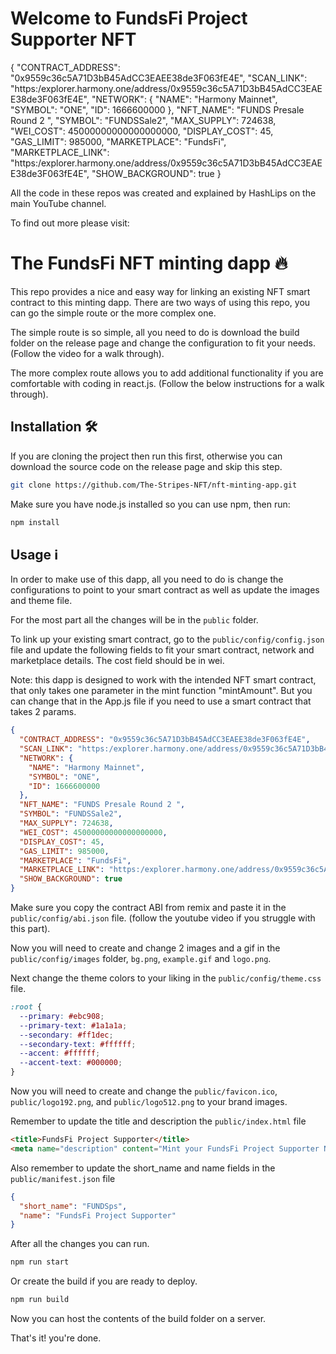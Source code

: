 # Welcome to FundsFi Project Supporter NFT

{
  "CONTRACT_ADDRESS": "0x9559c36c5A71D3bB45AdCC3EAEE38de3F063fE4E", 
  "SCAN_LINK": "https:/explorer.harmony.one/address/0x9559c36c5A71D3bB45AdCC3EAEE38de3F063fE4E",
  "NETWORK": {
    "NAME": "Harmony Mainnet",
    "SYMBOL": "ONE",
    "ID": 1666600000
  },
  "NFT_NAME": "FUNDS Presale Round 2 ",
  "SYMBOL": "FUNDSSale2",
  "MAX_SUPPLY": 724638,
  "WEI_COST": 45000000000000000000,
  "DISPLAY_COST": 45,
  "GAS_LIMIT": 985000,
  "MARKETPLACE": "FundsFi",
  "MARKETPLACE_LINK": "https:/explorer.harmony.one/address/0x9559c36c5A71D3bB45AdCC3EAEE38de3F063fE4E",
  "SHOW_BACKGROUND": true
}


All the code in these repos was created and explained by HashLips on the main YouTube channel.

To find out more please visit:

# The FundsFi NFT minting dapp 🔥

This repo provides a nice and easy way for linking an existing NFT smart contract to this minting dapp. There are two ways of using this repo, you can go the simple route or the more complex one.

The simple route is so simple, all you need to do is download the build folder on the release page and change the configuration to fit your needs. (Follow the video for a walk through).

The more complex route allows you to add additional functionality if you are comfortable with coding in react.js. (Follow the below instructions for a walk through).

## Installation 🛠️

If you are cloning the project then run this first, otherwise you can download the source code on the release page and skip this step.

```sh
git clone https://github.com/The-Stripes-NFT/nft-minting-app.git
```

Make sure you have node.js installed so you can use npm, then run:

```sh
npm install
```

## Usage ℹ️

In order to make use of this dapp, all you need to do is change the configurations to point to your smart contract as well as update the images and theme file.

For the most part all the changes will be in the `public` folder.

To link up your existing smart contract, go to the `public/config/config.json` file and update the following fields to fit your smart contract, network and marketplace details. The cost field should be in wei.

Note: this dapp is designed to work with the intended NFT smart contract, that only takes one parameter in the mint function "mintAmount". But you can change that in the App.js file if you need to use a smart contract that takes 2 params.

```json
{
  "CONTRACT_ADDRESS": "0x9559c36c5A71D3bB45AdCC3EAEE38de3F063fE4E", 
  "SCAN_LINK": "https:/explorer.harmony.one/address/0x9559c36c5A71D3bB45AdCC3EAEE38de3F063fE4E",
  "NETWORK": {
    "NAME": "Harmony Mainnet",
    "SYMBOL": "ONE",
    "ID": 1666600000
  },
  "NFT_NAME": "FUNDS Presale Round 2 ",
  "SYMBOL": "FUNDSSale2",
  "MAX_SUPPLY": 724638,
  "WEI_COST": 45000000000000000000,
  "DISPLAY_COST": 45,
  "GAS_LIMIT": 985000,
  "MARKETPLACE": "FundsFi",
  "MARKETPLACE_LINK": "https:/explorer.harmony.one/address/0x9559c36c5A71D3bB45AdCC3EAEE38de3F063fE4E",
  "SHOW_BACKGROUND": true
}

```

Make sure you copy the contract ABI from remix and paste it in the `public/config/abi.json` file.
(follow the youtube video if you struggle with this part).

Now you will need to create and change 2 images and a gif in the `public/config/images` folder, `bg.png`, `example.gif` and `logo.png`.

Next change the theme colors to your liking in the `public/config/theme.css` file.

```css
:root {
  --primary: #ebc908;
  --primary-text: #1a1a1a;
  --secondary: #ff1dec;
  --secondary-text: #ffffff;
  --accent: #ffffff;
  --accent-text: #000000;
}
```

Now you will need to create and change the `public/favicon.ico`, `public/logo192.png`, and
`public/logo512.png` to your brand images.

Remember to update the title and description the `public/index.html` file

```html
<title>FundsFi Project Supporter</title>
<meta name="description" content="Mint your FundsFi Project Supporter NFT" />
```

Also remember to update the short_name and name fields in the `public/manifest.json` file

```json
{
  "short_name": "FUNDSps",
  "name": "FundsFi Project Supporter"
}
```

After all the changes you can run.

```sh
npm run start
```

Or create the build if you are ready to deploy.

```sh
npm run build
```

Now you can host the contents of the build folder on a server.

That's it! you're done.


